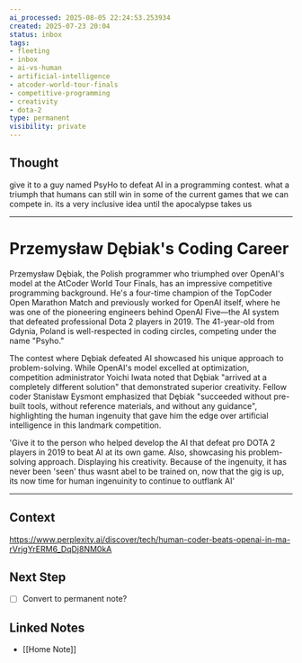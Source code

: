 ```yaml
---
ai_processed: 2025-08-05 22:24:53.253934
created: 2025-07-23 20:04
status: inbox
tags:
- fleeting
- inbox
- ai-vs-human
- artificial-intelligence
- atcoder-world-tour-finals
- competitive-programming
- creativity
- dota-2
type: permanent
visibility: private
---
```

<!--
NOTE: This file uses a static date for validation. For new notes, use:
created: 2025-07-23 20:04
-->

## Thought  
give it to a guy named PsyHo to defeat AI in a programming contest. what a triumph that humans can still win in some of the current games that we can compete in. its a very inclusive idea until the apocalypse takes us


---
# Przemysław Dębiak's Coding Career

Przemysław Dębiak, the Polish programmer who triumphed over OpenAI's model at the AtCoder World Tour Finals, has an impressive competitive programming background. He's a four-time champion of the TopCoder Open Marathon Match[](https://hyper.ai/en/headlines/c341f857585e8e25d09d7c9d2667bcf2) and previously worked for OpenAI itself, where he was one of the pioneering engineers behind OpenAI Five—the AI system that defeated professional Dota 2 players in 2019[](https://www.thehansindia.com/technology/tech-news/human-coder-triumphs-over-openai-in-10-hour-atcoder-showdown-989395). The 41-year-old from Gdynia, Poland[](https://news.ssbcrack.com/human-programmer-defeats-openai-ai-model-in-atcoder-world-tour-finals-2025/) is well-respected in coding circles, competing under the name "Psyho."

The contest where Dębiak defeated AI showcased his unique approach to problem-solving. While OpenAI's model excelled at optimization, competition administrator Yoichi Iwata noted that Dębiak "arrived at a completely different solution"[](https://www.businessinsider.com/programmer-beat-openai-atcoder-coding-competition-sam-altman-psyho-2025-7) that demonstrated superior creativity. Fellow coder Stanisław Eysmont emphasized that Dębiak "succeeded without pre-built tools, without reference materials, and without any guidance"[](https://www.thehansindia.com/technology/tech-news/human-coder-triumphs-over-openai-in-10-hour-atcoder-showdown-989395), highlighting the human ingenuity that gave him the edge over artificial intelligence in this landmark competition.

'Give it to the person who helped develop the AI that defeat pro DOTA 2 players in 2019 to beat AI at its own game. Also, showcasing his problem-solving approach. Displaying his creativity. Because of the ingenuity, it has never been 'seen' thus wasnt abel to be trained on, now that the gig is up, its now time for human ingenuinity to continue to outflank AI'

---

## Context  
https://www.perplexity.ai/discover/tech/human-coder-beats-openai-in-ma-rVrjgYrERM6_DqDj8NM0kA

## Next Step  
- [ ] Convert to permanent note?

## Linked Notes

- [[Home Note]]
